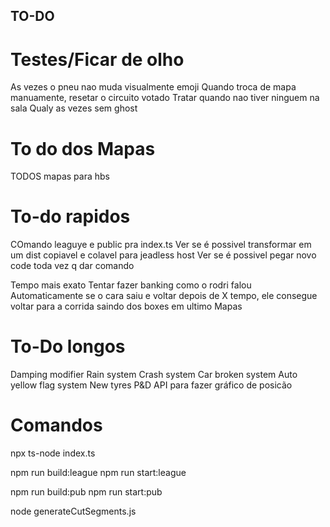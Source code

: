 ## TO-DO

# Testes/Ficar de olho

As vezes o pneu nao muda visualmente emoji
Quando troca de mapa manuamente, resetar o circuito votado
Tratar quando nao tiver ninguem na sala
Qualy as vezes sem ghost

# To do dos Mapas

TODOS mapas para hbs

# To-do rapidos

COmando leaguye e public pra index.ts
Ver se é possivel transformar em um dist copiavel e colavel para jeadless host
Ver se é possivel pegar novo code toda vez q dar comando

Tempo mais exato
Tentar fazer banking como o rodri falou
Automaticamente se o cara saiu e voltar depois de X tempo, ele consegue voltar para a corrida saindo dos boxes em ultimo
Mapas

# To-Do longos

Damping modifier
Rain system
Crash system
Car broken system
Auto yellow flag system
New tyres
P&D
API para fazer gráfico de posicão

# Comandos

npx ts-node index.ts

npm run build:league
npm run start:league

npm run build:pub
npm run start:pub

node generateCutSegments.js
